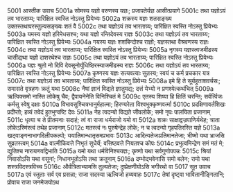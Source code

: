 5001	 आस्तीक उवाच
5001a 	 सोमस्य यज्ञो वरुणस्य यज्ञः; प्रजापतेर्यज्ञ आसीत्प्रयागे
5001c	 तथा यज्ञोऽयं तव भारताग्र्य; पारिक्षित स्वस्ति नोऽस्तु प्रियेभ्यः
5002a	 शक्रस्य यज्ञः शतसङ्ख्य उक्तस्तथापरस्तुल्यसङ्ख्यः शतं वै
5002c	 तथा यज्ञोऽयं तव भारताग्र्य; पारिक्षित स्वस्ति नोऽस्तु प्रियेभ्यः
5003a	 यमस्य यज्ञो हरिमेधसश्च; यथा यज्ञो रन्तिदेवस्य राज्ञः
5003c	 तथा यज्ञोऽयं तव भारताग्र्य; पारिक्षित स्वस्ति नोऽस्तु प्रियेभ्यः
5004a	 गयस्य यज्ञः शशबिन्दोश्च राज्ञो; यज्ञस्तथा वैश्रवणस्य राज्ञः
5004c	 तथा यज्ञोऽयं तव भारताग्र्य; पारिक्षित स्वस्ति नोऽस्तु प्रियेभ्यः
5005a	 नृगस्य यज्ञस्त्वजमीढस्य चासीद्यथा यज्ञो दाशरथेश्च राज्ञः
5005c	 तथा यज्ञोऽयं तव भारताग्र्य; पारिक्षित स्वस्ति नोऽस्तु प्रियेभ्यः
5006a	 यज्ञः श्रुतो नो दिवि देवसूनोर्युधिष्ठिरस्याजमीढस्य राज्ञः
5006c	 तथा यज्ञोऽयं तव भारताग्र्य; पारिक्षित स्वस्ति नोऽस्तु प्रियेभ्यः
5007a	 कृष्णस्य यज्ञः सत्यवत्याः सुतस्य; स्वयं च कर्म प्रचकार यत्र
5007c	 तथा यज्ञोऽयं तव भारताग्र्य; पारिक्षित स्वस्ति नोऽस्तु प्रियेभ्यः
5008a	 इमे हि ते सूर्यहुताशवर्चसः; समासते वृत्रहणः क्रतुं यथा
5008c	 नैषां ज्ञानं विद्यते ज्ञातुमद्य; दत्तं येभ्यो न प्रणश्येत्कथंचित्
5009a	 ऋत्विक्समो नास्ति लोकेषु चैव; द्वैपायनेनेति विनिश्चितं मे
5009c	 एतस्य शिष्या हि क्षितिं चरन्ति; सर्वर्त्विजः कर्मसु स्वेषु दक्षाः
5010a	 विभावसुश्चित्रभानुर्महात्मा; हिरण्यरेता विश्वभुक्कृष्णवर्त्मा
5010c	 प्रदक्षिणावर्तशिखः प्रदीप्तो; हव्यं तवेदं हुतभुग्वष्टि देवः
5011a	 नेह त्वदन्यो विद्यते जीवलोके; समो नृपः पालयिता प्रजानाम्
5011c	 धृत्या च ते प्रीतमनाः सदाहं; त्वं वा राजा धर्मराजो यमो वा
5012a	 शक्रः साक्षाद्वज्रपाणिर्यथेह; त्राता लोकेऽस्मिंस्त्वं तथेह प्रजानाम्
5012c	 मतस्त्वं नः पुरुषेन्द्रेह लोके; न च त्वदन्यो गृहपतिरस्ति यज्ञे
5013a	 खट्वाङ्गनाभागदिलीपकल्पो; ययातिमान्धातृसमप्रभावः
5013c	 आदित्यतेजःप्रतिमानतेजा; भीष्मो यथा भ्राजसि सुव्रतस्त्वम्
5014a	 वाल्मीकिवत्ते निभृतं सुधैर्यं; वसिष्ठवत्ते नियतश्च कोपः
5014c	 प्रभुत्वमिन्द्रेण समं मतं मे; द्युतिश्च नारायणवद्विभाति
5015a	 यमो यथा धर्मविनिश्चयज्ञः; कृष्णो यथा सर्वगुणोपपन्नः
5015c	 श्रियां निवासोऽसि यथा वसूनां; निधानभूतोऽसि तथा क्रतूनाम्
5016a	 दम्भोद्भवेनासि समो बलेन; रामो यथा शस्त्रविदस्त्रविच्च
5016c	 और्वत्रिताभ्यामसि तुल्यतेजा; दुष्प्रेक्षणीयोऽसि भगीरथो वा
5017	 सूत उवाच
5017a	 एवं स्तुताः सर्व एव प्रसन्ना; राजा सदस्या ऋत्विजो हव्यवाहः
5017c	 तेषां दृष्ट्वा भावितानीङ्गितानि; प्रोवाच राजा जनमेजयोऽथ
